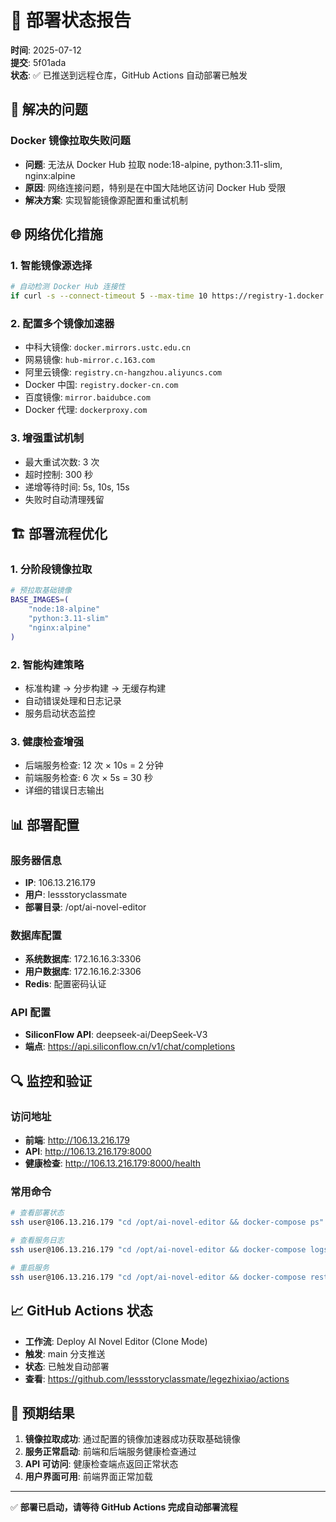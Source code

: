 # 🚀 部署状态报告

**时间**: 2025-07-12  
**提交**: 5f01ada  
**状态**: ✅ 已推送到远程仓库，GitHub Actions 自动部署已触发

## 🔧 解决的问题

### Docker 镜像拉取失败问题
- **问题**: 无法从 Docker Hub 拉取 node:18-alpine, python:3.11-slim, nginx:alpine
- **原因**: 网络连接问题，特别是在中国大陆地区访问 Docker Hub 受限
- **解决方案**: 实现智能镜像源配置和重试机制

## 🌐 网络优化措施

### 1. 智能镜像源选择
```bash
# 自动检测 Docker Hub 连接性
if curl -s --connect-timeout 5 --max-time 10 https://registry-1.docker.io/v2/
```

### 2. 配置多个镜像加速器
- 中科大镜像: `docker.mirrors.ustc.edu.cn`
- 网易镜像: `hub-mirror.c.163.com`
- 阿里云镜像: `registry.cn-hangzhou.aliyuncs.com`
- Docker 中国: `registry.docker-cn.com`
- 百度镜像: `mirror.baidubce.com`
- Docker 代理: `dockerproxy.com`

### 3. 增强重试机制
- 最大重试次数: 3 次
- 超时控制: 300 秒
- 递增等待时间: 5s, 10s, 15s
- 失败时自动清理残留

## 🏗️ 部署流程优化

### 1. 分阶段镜像拉取
```bash
# 预拉取基础镜像
BASE_IMAGES=(
    "node:18-alpine"
    "python:3.11-slim"
    "nginx:alpine"
)
```

### 2. 智能构建策略
- 标准构建 → 分步构建 → 无缓存构建
- 自动错误处理和日志记录
- 服务启动状态监控

### 3. 健康检查增强
- 后端服务检查: 12 次 × 10s = 2 分钟
- 前端服务检查: 6 次 × 5s = 30 秒
- 详细的错误日志输出

## 📊 部署配置

### 服务器信息
- **IP**: 106.13.216.179
- **用户**: lessstoryclassmate
- **部署目录**: /opt/ai-novel-editor

### 数据库配置
- **系统数据库**: 172.16.16.3:3306
- **用户数据库**: 172.16.16.2:3306
- **Redis**: 配置密码认证

### API 配置
- **SiliconFlow API**: deepseek-ai/DeepSeek-V3
- **端点**: https://api.siliconflow.cn/v1/chat/completions

## 🔍 监控和验证

### 访问地址
- **前端**: http://106.13.216.179
- **API**: http://106.13.216.179:8000
- **健康检查**: http://106.13.216.179:8000/health

### 常用命令
```bash
# 查看部署状态
ssh user@106.13.216.179 "cd /opt/ai-novel-editor && docker-compose ps"

# 查看服务日志
ssh user@106.13.216.179 "cd /opt/ai-novel-editor && docker-compose logs -f"

# 重启服务
ssh user@106.13.216.179 "cd /opt/ai-novel-editor && docker-compose restart"
```

## 📈 GitHub Actions 状态

- **工作流**: Deploy AI Novel Editor (Clone Mode)
- **触发**: main 分支推送
- **状态**: 已触发自动部署
- **查看**: https://github.com/lessstoryclassmate/legezhixiao/actions

## 🎯 预期结果

1. **镜像拉取成功**: 通过配置的镜像加速器成功获取基础镜像
2. **服务正常启动**: 前端和后端服务健康检查通过
3. **API 可访问**: 健康检查端点返回正常状态
4. **用户界面可用**: 前端界面正常加载

---

✅ **部署已启动，请等待 GitHub Actions 完成自动部署流程**
